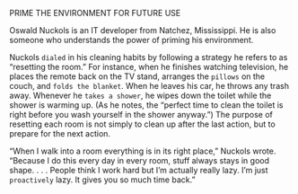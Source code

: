 PRIME THE ENVIRONMENT FOR FUTURE USE

Oswald Nuckols is an IT developer from Natchez, Mississippi. He is
also someone who understands the power of priming his environment.

Nuckols `dialed` in his cleaning habits by following a strategy he
refers to as “resetting the room.” For instance, when he finishes
watching television, he places the remote back on the TV stand,
arranges the `pillows` on the couch, and `folds the blanket`. When he
leaves his car, he throws any trash away. Whenever he `takes a shower`,
he wipes down the toilet while the shower is warming up. (As he notes,
the “perfect time to clean the toilet is right before you wash yourself in
the shower anyway.”) The purpose of resetting each room is not simply
to clean up after the last action, but to prepare for the next action.

“When I walk into a room everything is in its right place,” Nuckols
wrote. “Because I do this every day in every room, stuff always stays in
good shape. . . . People think I work hard but I’m actually really lazy.
I’m just `proactively` lazy. It gives you so much time back.”